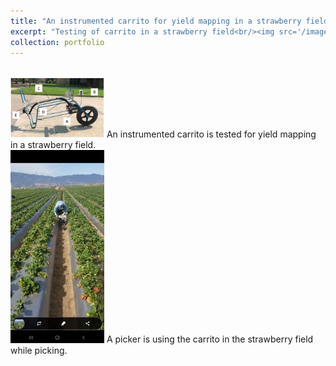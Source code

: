 ```yaml
---
title: "An instrumented carrito for yield mapping in a strawberry field"
excerpt: "Testing of carrito in a strawberry field<br/><img src='/images/carrito_in_field.jpg' width="150">"
collection: portfolio
---
```

<br/><img src='/images/carrito.png' width="150">
An instrumented carrito is tested for yield mapping in a strawberry field.
<br/><img src='/images/picker_using_cart.jpg' width="150">
A picker is using the carrito in the strawberry field while picking.